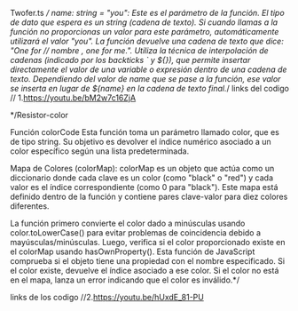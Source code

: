 Twofer.ts
*/
name: string = "you": Este es el parámetro de la función. El tipo de dato que espera es un string (cadena de texto). Si cuando llamas a la función no proporcionas un valor para este parámetro, automáticamente utilizará el valor "you".
La función devuelve una cadena de texto que dice: "One for // nombre , one for me.".
Utiliza la técnica de interpolación de cadenas (indicado por los backticks ` y ${}), que permite insertar directamente el valor de una variable o expresión dentro de una cadena de texto.
Dependiendo del valor de name que se pase a la función, ese valor se inserta en lugar de ${name} en la cadena de texto final.*/
links del codigo
// 1.https://youtu.be/bM2w7c16ZjA

*/Resistor-color

Función colorCode
Esta función toma un parámetro llamado color, que es de tipo string. Su objetivo es devolver el índice numérico asociado a un color específico según una lista predeterminada.

Mapa de Colores (colorMap):
colorMap es un objeto que actúa como un diccionario donde cada clave es un color (como "black" o "red") y cada valor es el índice correspondiente (como 0 para "black").
Este mapa está definido dentro de la función y contiene pares clave-valor para diez colores diferentes.

La función primero convierte el color dado a minúsculas usando color.toLowerCase() para evitar problemas de coincidencia debido a mayúsculas/minúsculas.
Luego, verifica si el color proporcionado existe en el colorMap usando hasOwnProperty(). Esta función de JavaScript comprueba si el objeto tiene una propiedad con el nombre especificado.
Si el color existe, devuelve el índice asociado a ese color.
Si el color no está en el mapa, lanza un error indicando que el color es inválido.*/

links de los codigo
//2.https://youtu.be/hUxdE_81-PU 